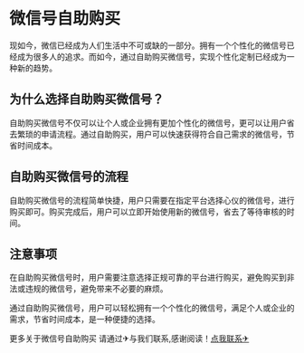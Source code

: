 # 微信号自助购买

现如今，微信已经成为人们生活中不可或缺的一部分。拥有一个个性化的微信号已经成为很多人的追求。而如今，通过自助购买微信号，实现个性化定制已经成为一种新的趋势。

## 为什么选择自助购买微信号？

自助购买微信号不仅可以让个人或企业拥有更加个性化的微信号，更可以让用户省去繁琐的申请流程。通过自助购买，用户可以快速获得符合自己需求的微信号，节省时间成本。

## 自助购买微信号的流程

自助购买微信号的流程简单快捷，用户只需要在指定平台选择心仪的微信号，进行购买即可。购买完成后，用户可以立即开始使用新的微信号，省去了等待审核的时间。

## 注意事项

在自助购买微信号时，用户需要注意选择正规可靠的平台进行购买，避免购买到非法或违规的微信号，避免带来不必要的麻烦。

通过自助购买微信号，用户可以轻松拥有一个个性化的微信号，满足个人或企业的需求，节省时间成本，是一种便捷的选择。

更多关于微信号自助购买 请通过✈与我们联系,感谢阅读！[点我联系✈](https://s.G208.com)